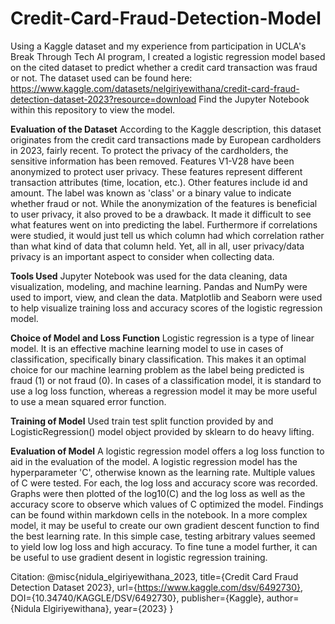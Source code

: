 # Credit-Card-Fraud-Detection-Model
Using a Kaggle dataset and my experience from participation in UCLA's Break Through Tech AI program, I created a logistic regression model based on the cited dataset to predict whether a credit card transaction was fraud or not. 
The dataset used can be found here: https://www.kaggle.com/datasets/nelgiriyewithana/credit-card-fraud-detection-dataset-2023?resource=download
Find the Jupyter Notebook within this repository to view the model. 

**Evaluation of the Dataset**
According to the Kaggle description, this dataset originates from the credit card transactions made by European cardholders in 2023, fairly recent. To protect the privacy of the cardholders, the sensitive information has been removed. Features V1-V28 have been anonymized to protect user privacy. These features represent different transaction attributes (time, location, etc.). Other features include id and amount. The label was known as 'class' or a binary value to indicate whether fraud or not. While the anonymization of the features is beneficial to user privacy, it also proved to be a drawback. It made it difficult to see what features went on into predicting the label. Furthermore if correlations were studied, it would just tell us which column had which correlation rather than what kind of data that column held. Yet, all in all, user privacy/data privacy is an important aspect to consider when collecting data. 

**Tools Used**
Jupyter Notebook was used for the data cleaning, data visualization, modeling, and machine learning. Pandas and NumPy were used to import, view, and clean the data. Matplotlib and Seaborn were used to help visualize training loss and accuracy scores of the logistic regression model. 

**Choice of Model and Loss Function**
Logistic regression is a type of linear model. It is an effective machine learning model to use in cases of classification, specifically binary classification. This makes it an optimal choice for our machine learning problem as the label being predicted is fraud (1) or not fraud (0). In cases of a classification model, it is standard to use a log loss function, whereas a regression model it may be more useful to use a mean squared error function. 

**Training of Model**
Used train test split function provided by and LogisticRegression() model object provided by sklearn to do heavy lifting. 

**Evaluation of Model**
A logistic regression model offers a log loss function to aid in the evaluation of the model. A logistic regression model has the hyperparameter 'C', otherwise known as the learning rate. Multiple values of C were tested. For each, the log loss and accuracy score was recorded. Graphs were then plotted of the log10(C) and the log loss as well as the accuracy score to observe which values of C optimized the model. Findings can be found within markdown cells in the notebook. In a more complex model, it may be useful to create our own gradient descent function to find the best learning rate. In this simple case, testing arbitrary values seemed to yield low log loss and high accuracy. To fine tune a model further, it can be useful to use gradient desent in logistic regression training. 


Citation: 
@misc{nidula_elgiriyewithana_2023,
	title={Credit Card Fraud Detection Dataset 2023},
	url={https://www.kaggle.com/dsv/6492730},
	DOI={10.34740/KAGGLE/DSV/6492730},
	publisher={Kaggle},
	author={Nidula Elgiriyewithana},
	year={2023}
}
